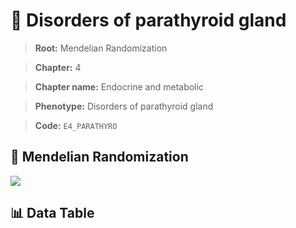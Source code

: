 # 🧪 Disorders of parathyroid gland

> **Root:** Mendelian Randomization

> **Chapter:** 4  

> **Chapter name:** Endocrine and metabolic

> **Phenotype:** Disorders of parathyroid gland  

> **Code:** `E4_PARATHYRO`

## 🧬 Mendelian Randomization  

<img src="/MR/Figures/Forward/E4_PARATHYRO.png"/>

## 📊 Data Table

<CsvTableMRF src="/MR/Data/Forward/E4_PARATHYRO.csv"/>
